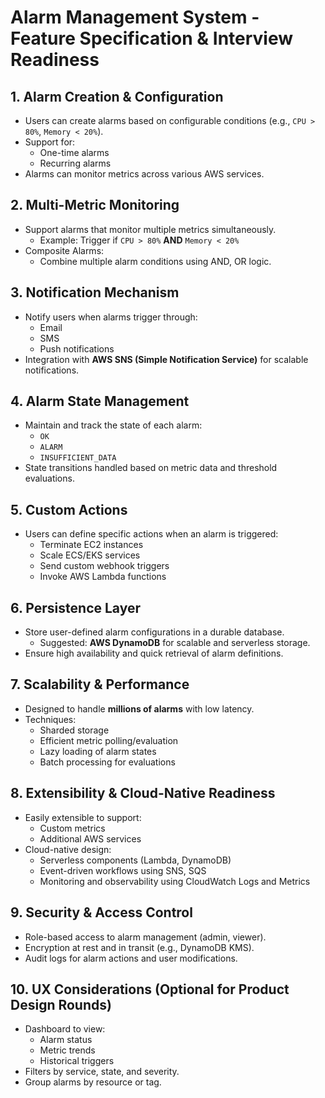# Alarm Management System - Feature Specification & Interview Readiness

## 1. Alarm Creation & Configuration
- Users can create alarms based on configurable conditions (e.g., `CPU > 80%`, `Memory < 20%`).
- Support for:
    - One-time alarms
    - Recurring alarms
- Alarms can monitor metrics across various AWS services.

## 2. Multi-Metric Monitoring
- Support alarms that monitor multiple metrics simultaneously.
    - Example: Trigger if `CPU > 80%` **AND** `Memory < 20%`
- Composite Alarms:
    - Combine multiple alarm conditions using AND, OR logic.

## 3. Notification Mechanism
- Notify users when alarms trigger through:
    - Email
    - SMS
    - Push notifications
- Integration with **AWS SNS (Simple Notification Service)** for scalable notifications.

## 4. Alarm State Management
- Maintain and track the state of each alarm:
    - `OK`
    - `ALARM`
    - `INSUFFICIENT_DATA`
- State transitions handled based on metric data and threshold evaluations.

## 5. Custom Actions
- Users can define specific actions when an alarm is triggered:
    - Terminate EC2 instances
    - Scale ECS/EKS services
    - Send custom webhook triggers
    - Invoke AWS Lambda functions

## 6. Persistence Layer
- Store user-defined alarm configurations in a durable database.
    - Suggested: **AWS DynamoDB** for scalable and serverless storage.
- Ensure high availability and quick retrieval of alarm definitions.

## 7. Scalability & Performance
- Designed to handle **millions of alarms** with low latency.
- Techniques:
    - Sharded storage
    - Efficient metric polling/evaluation
    - Lazy loading of alarm states
    - Batch processing for evaluations

## 8. Extensibility & Cloud-Native Readiness
- Easily extensible to support:
    - Custom metrics
    - Additional AWS services
- Cloud-native design:
    - Serverless components (Lambda, DynamoDB)
    - Event-driven workflows using SNS, SQS
    - Monitoring and observability using CloudWatch Logs and Metrics

## 9. Security & Access Control
- Role-based access to alarm management (admin, viewer).
- Encryption at rest and in transit (e.g., DynamoDB KMS).
- Audit logs for alarm actions and user modifications.

## 10. UX Considerations (Optional for Product Design Rounds)
- Dashboard to view:
    - Alarm status
    - Metric trends
    - Historical triggers
- Filters by service, state, and severity.
- Group alarms by resource or tag.

